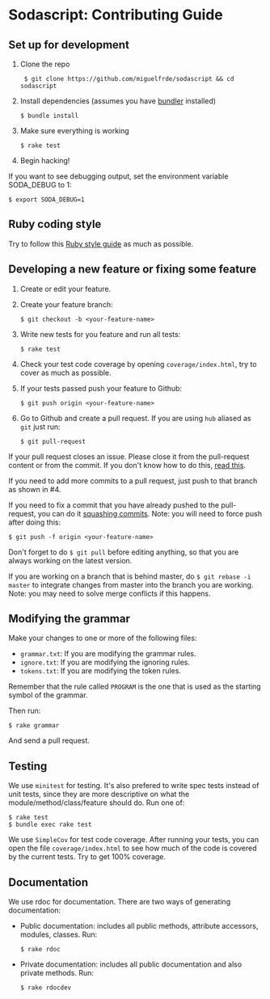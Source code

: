 Sodascript: Contributing Guide
==============================


## Set up for development

1. Clone the repo

	``` $ git clone https://github.com/miguelfrde/sodascript && cd sodascript```

2. Install dependencies (assumes you have [bundler](http://bundler.io/) installed)

	``` $ bundle install ```

3. Make sure everything is working

	``` $ rake test ```

4. Begin hacking!

If you want to see debugging output, set the environment variable SODA_DEBUG to 1:

```$ export SODA_DEBUG=1```

## Ruby coding style

Try to follow this [Ruby style guide](https://github.com/bbatsov/ruby-style-guide) as much as possible.


## Developing a new feature or fixing some feature 

1. Create or edit your feature.

2. Create your feature branch:

    ```$ git checkout -b <your-feature-name>```

3. Write new tests for you feature and run all tests:

    ```$ rake test```

4. Check your test code coverage by opening `coverage/index.html`, try to cover as much as possible.

5. If your tests passed push your feature to Github:

    ```$ git push origin <your-feature-name>``` 

6. Go to Github and create a pull request. If you are using `hub` aliased as `git` just run:

    ```$ git pull-request```

If your pull request closes an issue. Please close it from the pull-request content or from the commit. If you don't know how to do this, [read this](https://help.github.com/articles/closing-issues-via-commit-messages).

If you need to add more commits to a pull request, just push to that branch as shown in #4.

If you need to fix a commit that you have already pushed to the pull-request, you can do it [squashing commits](http://davidwalsh.name/squash-commits-git). Note: you will need to force push after doing this:

```$ git push -f origin <your-feature-name>```

Don't forget to do `$ git pull` before editing anything, so that you are always working on the latest version.

If you are working on a branch that is behind master, do `$ git rebase -i master` to integrate changes from master into the branch you are working. Note: you may need to solve merge conflicts if this happens.

## Modifying the grammar

Make your changes to one or more of the following files:

- `grammar.txt`: If you are modifying the grammar rules.
- `ignore.txt`: If you are modifying the ignoring rules.
- `tokens.txt`: If you are modifying the token rules.

Remember that the rule called `PROGRAM` is the one that is used as the starting symbol of the grammar.

Then run:

```$ rake grammar```

And send a pull request.


## Testing

We use `minitest` for testing. It's also prefered to write spec tests instead of unit tests, since they are more descriptive on what the module/method/class/feature should do. Run one of:

```
$ rake test
$ bundle exec rake test
```

We use `SimpleCov` for test code coverage. After running your tests, you can open the file `coverage/index.html` to see how much of the code is covered by the current tests. Try to get 100% coverage.

## Documentation

We use rdoc for documentation. There are two ways of generating documentation:

- Public documentation: includes all public methods, attribute accessors, modules, classes. Run:

	```$ rake rdoc```

- Private documentation: includes all public documentation and also private methods. Run:

	```$ rake rdocdev```

